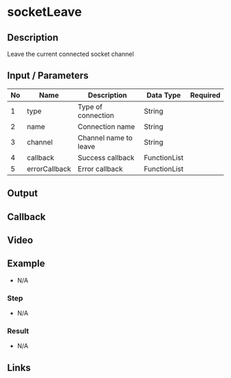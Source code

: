 # socketLeave

## Description

Leave the current connected socket channel

## Input / Parameters

| No | Name | Description | Data Type | Required |
| ------ | ------ | ------ |------ | ------ |
| 1 | type | Type of connection | String |   |
| 2 | name | Connection name | String |  | 
| 3 | channel | Channel name to leave | String |  | 
| 4 | callback | Success callback | FunctionList |  | 
| 5 | errorCallback | Error callback | FunctionList |  | 

## Output

## Callback

## Video

## Example

- N/A

### Step

- N/A

### Result

- N/A

## Links